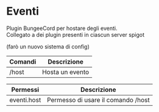 # Eventi

Plugin BungeeCord per hostare degli eventi.<br>
Collegato a dei plugin presenti in ciascun server spigot

(farò un nuovo sistema di config)

| Comandi    | Descrizione |
| ------------- |-------------|
| /host <evento> | Hosta un evento |
  
| Permessi    | Descrizione |
| ------------- |-------------|
| eventi.host | Permesso di usare il comando /host |
  
